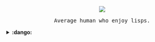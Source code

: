 <p align="center">
  <img src="https://cdn.discordapp.com/attachments/643620476341583882/832241085995941912/20210413_143521.jpg">
</p>

<p align="center">
  <samp>
     Average human who enjoy lisps. 
  </samp>
</p>

<details>
  <summary><b>:dango:</b></summary>
<p align="center">
  <samp>
    <a href="https://www.braveclojure.com/">clj</a> 🞘
  <samp>
</p>
</details>
